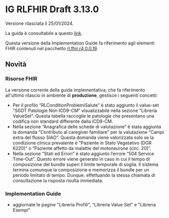 # IG RLFHIR Draft 3.13.0

Versione rilasciata il 25/01/2024. 

La guida è consultabile a questo [link](https://simplifier.net/guide/ig-rlfhir-draft?version=3.13.0).

Questa versione della Implementation Guide fa riferimento agli elementi FHIR contenuti nel pacchetto [rl.fhir.r4 0.0.19](https://simplifier.net/packages/rl.fhir.r4.draft/0.0.20).

## Novità
### Risorse FHIR

La versione corrente della guida implementativa, che fa riferimento all'ultimo rilascio in ambiente di <b>produzione</b>, gestisce i seguenti concetti:

- Per il profilo “RLConditionProblemiSalute” è stato aggiunto il value-set “SGDT Patologie Non ICD9-CM” visualizzabile nella sezione “Libreria ValueSet”. Questa tabella raccoglie le patologie che presentano una codifica non standard differente dalla ICD9-CM.
- Nella sezione “Anagrafica delle schede di valutazione” è stata aggiunta la domanda “Contributo al caregiver familiare” per la valutazione “Campi extra del flusso SIAD”. Questa domanda viene valorizzata solo se la condizione clinica prevalente è “Paziente in Stato Vegetativo (DGR 6220)” o “Paziente affetto da malattie del motoneurone (circ. 20)”.
- Nella sezione “Stati ed Errori” è stato aggiunto l’errore “504 Service Time-Out”. Questo errore viene generato in caso in cui il tempo di composizione del bundle superi il limite temporale di soglia. Il sistema termina comunque la composizione e memorizza il bundle per un periodo limitato di tempo. Dunque, effettuando la stessa chiamata di consultazione la risposta risulta immediata. 


### Implementation Guide
- aggiornate le pagine "Libreria Profili", "Libreria Value Set" e "Libreria Esempi"